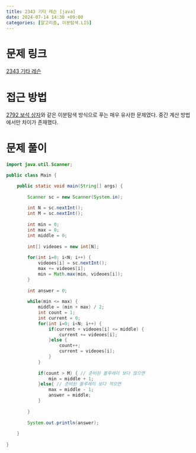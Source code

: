 ```yaml
---
title: 2343 기타 레슨 [java]
date: 2024-07-14 14:30 +09:00
categories: [알고리즘, 이분탐색.LIS]
---
```

# 문제 링크
[2343 기타 레슨](https://www.acmicpc.net/problem/2343)

# 접근 방법
[2792 보석 상자](https://patchpark.github.io/posts/2792)와 같은 이분탐색 방식으로 푸는 매우 유사한 문제였다. 중간 계산 방법에서만 차이가 존재했다.

# 문제 풀이
```java
import java.util.Scanner;

public class Main {

	public static void main(String[] args) {
		
		Scanner sc = new Scanner(System.in);
		
		int N = sc.nextInt();
		int M = sc.nextInt();
		
		int min = 0;
		int max = 0;
		int middle = 0;
		
		int[] videoes = new int[N];
		
		for(int i=0; i<N; i++) {
			videoes[i] = sc.nextInt();
			max += videoes[i];
			min = Math.max(min, videoes[i]);
		}
				
		int answer = 0;
		
		while(min <= max) {
			middle = (min + max) / 2;
			int count = 1;
			int current = 0;
			for(int i=0; i<N; i++) {
				if(current + videoes[i] <= middle) {
					current += videoes[i];
				}else {
					count++;
					current = videoes[i];
				}
			}
			
			if(count > M) { // 준비된 블루레이 보다 많으면
				min = middle + 1;
			}else{ // 준비된 블루레이 보다 적으면
				max = middle - 1;
				answer = middle;
			}
			
		}
		
		System.out.println(answer);
		
	}
	
}


```

